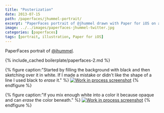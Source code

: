 ```yaml
---
title: "Posterization"
date: 2013-07-15
path: /paperfaces/jhummel-portrait/
excerpt: "PaperFaces portrait of @jhummel drawn with Paper for iOS on an iPad."
image: ../../images/paperfaces-jhummel-twitter.jpg
categories: [paperfaces]
tags: [portrait, illustration, Paper for iOS]
---
```


PaperFaces portrait of [@jhummel](https://twitter.com/jhummel).

{% include_cached boilerplate/paperfaces-2.md %}

{% figure caption:"Started by filling the background with black and then sketching over it in white. If I made a mistake or didn't like the shape of a line I used black to *erase* it." %}
[![Work in process screenshot](../../images/paperfaces-jhummel-process-1-600.jpg)](../../images/paperfaces-jhummel-process-1-lg.jpg)
{% endfigure %}

{% figure caption:"If you mix enough white into a color it because opaque and can *erase* the color beneath." %}
[![Work in process screenshot](../../images/paperfaces-jhummel-process-2-600.jpg)](../../images/paperfaces-jhummel-process-2-lg.jpg)
{% endfigure %}
